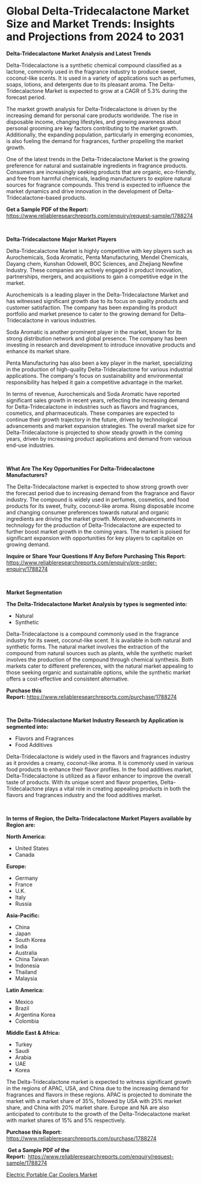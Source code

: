 <p><h1>Global Delta-Tridecalactone Market Size and Market Trends: Insights and Projections from 2024 to 2031</h1></p><p><strong>Delta-Tridecalactone Market Analysis and Latest Trends</strong></p>
<p><p>Delta-Tridecalactone is a synthetic chemical compound classified as a lactone, commonly used in the fragrance industry to produce sweet, coconut-like scents. It is used in a variety of applications such as perfumes, soaps, lotions, and detergents due to its pleasant aroma. The Delta-Tridecalactone Market is expected to grow at a CAGR of 5.3% during the forecast period.</p><p>The market growth analysis for Delta-Tridecalactone is driven by the increasing demand for personal care products worldwide. The rise in disposable income, changing lifestyles, and growing awareness about personal grooming are key factors contributing to the market growth. Additionally, the expanding population, particularly in emerging economies, is also fueling the demand for fragrances, further propelling the market growth.</p><p>One of the latest trends in the Delta-Tridecalactone Market is the growing preference for natural and sustainable ingredients in fragrance products. Consumers are increasingly seeking products that are organic, eco-friendly, and free from harmful chemicals, leading manufacturers to explore natural sources for fragrance compounds. This trend is expected to influence the market dynamics and drive innovation in the development of Delta-Tridecalactone-based products.</p></p>
<p><strong>Get a Sample PDF of the Report:&nbsp;</strong> <a href="https://www.reliableresearchreports.com/enquiry/request-sample/1788274">https://www.reliableresearchreports.com/enquiry/request-sample/1788274</a></p>
<p>&nbsp;</p>
<p><strong>Delta-Tridecalactone Major Market Players</strong></p>
<p><p>Delta-Tridecalactone Market is highly competitive with key players such as Aurochemicals, Soda Aromatic, Penta Manufacturing, Mendel Chemicals, Dayang chem, Kunshan Odowell, BOC Sciences, and Zhejiang Newfine Industry. These companies are actively engaged in product innovation, partnerships, mergers, and acquisitions to gain a competitive edge in the market.</p><p>Aurochemicals is a leading player in the Delta-Tridecalactone Market and has witnessed significant growth due to its focus on quality products and customer satisfaction. The company has been expanding its product portfolio and market presence to cater to the growing demand for Delta-Tridecalactone in various industries.</p><p>Soda Aromatic is another prominent player in the market, known for its strong distribution network and global presence. The company has been investing in research and development to introduce innovative products and enhance its market share.</p><p>Penta Manufacturing has also been a key player in the market, specializing in the production of high-quality Delta-Tridecalactone for various industrial applications. The company's focus on sustainability and environmental responsibility has helped it gain a competitive advantage in the market.</p><p>In terms of revenue, Aurochemicals and Soda Aromatic have reported significant sales growth in recent years, reflecting the increasing demand for Delta-Tridecalactone in industries such as flavors and fragrances, cosmetics, and pharmaceuticals. These companies are expected to continue their growth trajectory in the future, driven by technological advancements and market expansion strategies. The overall market size for Delta-Tridecalactone is projected to show steady growth in the coming years, driven by increasing product applications and demand from various end-use industries.</p></p>
<p>&nbsp;</p>
<p><strong>What Are The Key Opportunities For Delta-Tridecalactone Manufacturers?</strong></p>
<p><p>The Delta-Tridecalactone market is expected to show strong growth over the forecast period due to increasing demand from the fragrance and flavor industry. The compound is widely used in perfumes, cosmetics, and food products for its sweet, fruity, coconut-like aroma. Rising disposable income and changing consumer preferences towards natural and organic ingredients are driving the market growth. Moreover, advancements in technology for the production of Delta-Tridecalactone are expected to further boost market growth in the coming years. The market is poised for significant expansion with opportunities for key players to capitalize on growing demand.</p></p>
<p><strong>Inquire or Share Your Questions If Any Before Purchasing This Report:</strong> <a href="https://www.reliableresearchreports.com/enquiry/pre-order-enquiry/1788274">https://www.reliableresearchreports.com/enquiry/pre-order-enquiry/1788274</a></p>
<p>&nbsp;</p>
<p><strong>Market Segmentation</strong></p>
<p><strong>The Delta-Tridecalactone Market Analysis by types is segmented into:</strong></p>
<p><ul><li>Natural</li><li>Synthetic</li></ul></p>
<p><p>Delta-Tridecalactone is a compound commonly used in the fragrance industry for its sweet, coconut-like scent. It is available in both natural and synthetic forms. The natural market involves the extraction of the compound from natural sources such as plants, while the synthetic market involves the production of the compound through chemical synthesis. Both markets cater to different preferences, with the natural market appealing to those seeking organic and sustainable options, while the synthetic market offers a cost-effective and consistent alternative.</p></p>
<p><strong>Purchase this Report:&nbsp;</strong><a href="https://www.reliableresearchreports.com/purchase/1788274">https://www.reliableresearchreports.com/purchase/1788274</a></p>
<p>&nbsp;</p>
<p><strong>The Delta-Tridecalactone Market Industry Research by Application is segmented into:</strong></p>
<p><ul><li>Flavors and Fragrances</li><li>Food Additives</li></ul></p>
<p><p>Delta-Tridecalactone is widely used in the flavors and fragrances industry as it provides a creamy, coconut-like aroma. It is commonly used in various food products to enhance their flavor profiles. In the food additives market, Delta-Tridecalactone is utilized as a flavor enhancer to improve the overall taste of products. With its unique scent and flavor properties, Delta-Tridecalactone plays a vital role in creating appealing products in both the flavors and fragrances industry and the food additives market.</p></p>
<p>&nbsp;</p>
<p><strong>In terms of Region, the Delta-Tridecalactone Market Players available by Region are:</strong></p>
<p>
    <p> <strong> North America: </strong>
        <ul>
            <li>United States</li>
            <li>Canada</li>
        </ul>
        </p> 
    <p> <strong> Europe: </strong>
        <ul>
            <li>Germany</li>
            <li>France</li>
            <li>U.K.</li>
            <li>Italy</li>
            <li>Russia</li>
        </ul>
        </p> 
    <p> <strong> Asia-Pacific: </strong>
        <ul>
            <li>China</li>
            <li>Japan</li>
            <li>South Korea</li>
            <li>India</li>
            <li>Australia</li>
            <li>China Taiwan</li>
            <li>Indonesia</li>
            <li>Thailand</li>
            <li>Malaysia</li>
        </ul>
        </p> 
    <p> <strong> Latin America: </strong>
        <ul>
            <li>Mexico</li>
            <li>Brazil</li>
            <li>Argentina Korea</li>
            <li>Colombia</li>
        </ul>
        </p> 
    <p> <strong> Middle East & Africa: </strong>
        <ul>
            <li>Turkey</li>
            <li>Saudi</li>
            <li>Arabia</li>
            <li>UAE</li>
            <li>Korea</li>
        </ul>
    </p>
    </p>
<p><p>The Delta-Tridecalactone market is expected to witness significant growth in the regions of APAC, USA, and China due to the increasing demand for fragrances and flavors in these regions. APAC is projected to dominate the market with a market share of 35%, followed by USA with 25% market share, and China with 20% market share. Europe and NA are also anticipated to contribute to the growth of the Delta-Tridecalactone market with market shares of 15% and 5% respectively.</p></p>
<p><strong>Purchase this Report: </strong><a href="https://www.reliableresearchreports.com/purchase/1788274">https://www.reliableresearchreports.com/purchase/1788274</a></p>
<p>&nbsp;<strong>Get a Sample PDF of the Report:&nbsp;&nbsp;</strong><a href="https://www.reliableresearchreports.com/enquiry/request-sample/1788274">https://www.reliableresearchreports.com/enquiry/request-sample/1788274</a></p>
<p><strong></strong></p>
<p><p><a href="https://invited-way-688.notion.site/Electric-Portable-Car-Coolers-Market-Research-Report-Provides-thorough-Industry-Overview-which-offe-7f9c10d431484e10b04649c5b0df600b">Electric Portable Car Coolers Market</a></p></p>